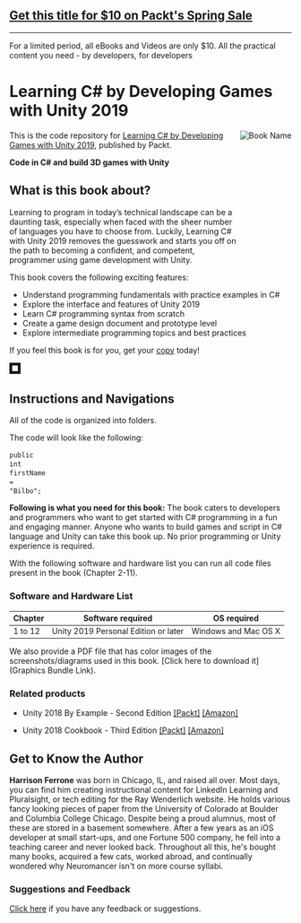 ## [Get this title for $10 on Packt's Spring Sale](https://www.packt.com/B11549?utm_source=github&utm_medium=packt-github-repo&utm_campaign=spring_10_dollar_2022)
-----
For a limited period, all eBooks and Videos are only $10. All the practical content you need \- by developers, for developers

# Learning C# by Developing Games with Unity 2019

<a href="https://prod.packtpub.com/in/game-development/learning-c-developing-games-unity-2019-fourth-edition?utm_source=github&utm_medium=repository&utm_campaign=9781789532050"><img src="https://prod.packtpub.com/media/catalog/product/cache/a22c7d190d97ca25f5f1089471ab8502/b/1/b11549_mockupcover.png" alt="Book Name" height="256px" align="right"></a>

This is the code repository for [Learning C# by Developing Games with Unity 2019](https://prod.packtpub.com/in/game-development/learning-c-developing-games-unity-2019-fourth-edition?utm_source=github&utm_medium=repository&utm_campaign=9781789532050), published by Packt.

**Code in C# and build 3D games with Unity**

## What is this book about?
Learning to program in today’s technical landscape can be a daunting task, especially when faced with the sheer number of languages you have to choose from. Luckily, Learning C# with Unity 2019 removes the guesswork and starts you off on the path to becoming a confident, and competent, programmer using game development with Unity.

This book covers the following exciting features: 
* Understand programming fundamentals with practice examples in C#
* Explore the interface and features of Unity 2019
* Learn C# programming syntax from scratch
* Create a game design document and prototype level
* Explore intermediate programming topics and best practices

If you feel this book is for you, get your [copy](https://www.amazon.com/dp/10DigitISBN) today!

<a href="https://www.packtpub.com/?utm_source=github&utm_medium=banner&utm_campaign=GitHubBanner"><img src="https://raw.githubusercontent.com/PacktPublishing/GitHub/master/GitHub.png" 
alt="https://www.packtpub.com/" border="5" /></a>


## Instructions and Navigations
All of the code is organized into folders.

The code will look like the following:
```
public
int
firstName
= 
"Bilbo";
```

**Following is what you need for this book:**
The book caters to developers and programmers who want to get started with C# programming in a fun and engaging manner. Anyone who wants to build games and script in C# language and Unity can take this book up. No prior programming or Unity experience is required.

With the following software and hardware list you can run all code files present in the book (Chapter 2-11).

### Software and Hardware List

| Chapter  | Software required                   | OS required                        |
| -------- | ------------------------------------| -----------------------------------|
| 1 to 12  | Unity 2019 Personal Edition or later| Windows and Mac OS X               |

We also provide a PDF file that has color images of the screenshots/diagrams used in this book. [Click here to download it](Graphics Bundle Link).

### Related products <Other books you may enjoy>
* Unity 2018 By Example - Second Edition [[Packt]](https://prod.packtpub.com/in/game-development/unity-2018-example-second-edition?utm_source=github&utm_medium=repository&utm_campaign=9781788398701) [[Amazon]](https://www.amazon.com/dp/178839870X)

* Unity 2018 Cookbook - Third Edition [[Packt]](https://prod.packtpub.com/in/game-development/unity-2018-cookbook-third-edition?utm_source=github&utm_medium=repository&utm_campaign=9781788471909) [[Amazon]](https://www.amazon.com/dp/1788471903)

## Get to Know the Author
**Harrison Ferrone**
was born in Chicago, IL, and raised all over. Most days, you can find him creating instructional content for LinkedIn Learning and Pluralsight, or tech editing for the Ray Wenderlich website.
He holds various fancy looking pieces of paper from the University of Colorado at Boulder and Columbia College Chicago. Despite being a proud alumnus, most of these are stored in a basement somewhere. 
After a few years as an iOS developer at small start-ups, and one Fortune 500 company, he fell into a teaching career and never looked back. Throughout all this, he's bought many books, acquired a few cats, worked abroad, and continually wondered why Neuromancer isn't on more course syllabi.


### Suggestions and Feedback
[Click here](https://docs.google.com/forms/d/e/1FAIpQLSdy7dATC6QmEL81FIUuymZ0Wy9vH1jHkvpY57OiMeKGqib_Ow/viewform) if you have any feedback or suggestions.
